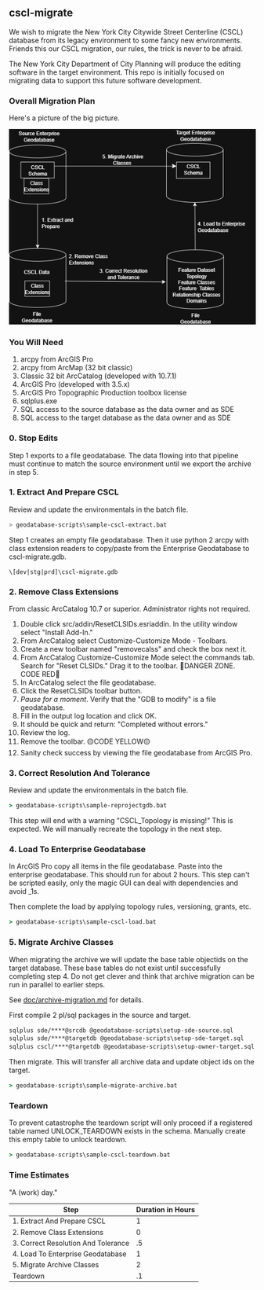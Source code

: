 ## cscl-migrate

We wish to migrate the New York City Citywide Street Centerline (CSCL) database from its legacy environment to some fancy new environments. Friends this our CSCL migration, our rules, the trick is never to be afraid.

The New York City Department of City Planning will produce the editing software in the target environment.  This repo is initially focused on migrating data to support this future software development.

### Overall Migration Plan

Here's a picture of the big picture.

![big picture](doc/bigpicture.png)

### You Will Need

1. arcpy from ArcGIS Pro 
2. arcpy from ArcMap (32 bit classic)
3. Classic 32 bit ArcCatalog (developed with 10.7.1)
4. ArcGIS Pro (developed with 3.5.x)
5. ArcGIS Pro Topographic Production toolbox license
6. sqlplus.exe
7. SQL access to the source database as the data owner and as SDE
8. SQL access to the target database as the data owner and as SDE


### 0. Stop Edits

Step 1 exports to a file geodatabase. The data flowing into that pipeline must continue to match the source environment until we export the archive in step 5.

### 1. Extract And Prepare CSCL

Review and update the environmentals in the batch file.

```sh
> geodatabase-scripts\sample-cscl-extract.bat
```

Step 1 creates an empty file geodatabase. Then it use python 2 arcpy with class extension readers to copy/paste from the Enterprise Geodatabase to cscl-migrate.gdb. 

    \[dev|stg|prd]\cscl-migrate.gdb

### 2. Remove Class Extensions 

From classic ArcCatalog 10.7 or superior. Administrator rights not required.

1. Double click src/addin/ResetCLSIDs.esriaddin. In the utility window select "Install Add-In."  
2. From ArcCatalog select Customize-Customize Mode - Toolbars. 
3. Create a new toolbar named "removecalss" and check the box next it.
4. From ArcCatalog Customize-Customize Mode select the commands tab.  Search  for "Reset CLSIDs." Drag it to the toolbar.
🔴DANGER ZONE. CODE RED🔴
5. In ArcCatalog select the file geodatabase. 
6. Click the ResetCLSIDs toolbar button.
7. _Pause_ _for_ _a_ _moment_. Verify that the "GDB to modify" is a file geodatabase.
8. Fill in the output log location and click OK.
9. It should be quick and return: "Completed without errors."
10. Review the log. 
11. Remove the toolbar. 🟡CODE YELLOW🟡
12. Sanity check success by viewing the file geodatabase from ArcGIS Pro.

### 3. Correct Resolution And Tolerance

Review and update the environmentals in the batch file.

```bat
> geodatabase-scripts\sample-reprojectgdb.bat
```

This step will end with a warning "CSCL_Topology is missing!" This is expected. We will manually recreate the topology in the next step.

### 4. Load To Enterprise Geodatabase

In ArcGIS Pro copy all items in the file geodatabase. Paste into the enterprise geodatabase. This should run for about 2 hours. This step can't be scripted easily, only the magic GUI can deal with dependencies and avoid _1s.

Then complete the load by applying topology rules, versioning, grants, etc.

```bat
> geodatabase-scripts\sample-cscl-load.bat
```

### 5. Migrate Archive Classes

When migrating the archive we will update the base table objectids on the target database. These base tables do not exist until successfully completing step 4.  Do not get clever and think that archive migration can be run in parallel to earlier steps.

See [doc/archive-migration.md](doc/archive-migration.md) for details.

First compile 2 pl/sql packages in the source and target. 

```bat
sqlplus sde/****@srcdb @geodatabase-scripts\setup-sde-source.sql
sqlplus sde/****@targetdb @geodatabase-scripts\setup-sde-target.sql
sqlplus cscl/****@targetdb @geodatabase-scripts\setup-owner-target.sql
```

Then migrate. This will transfer all archive data and update object ids on the target.  

```bat
> geodatabase-scripts\sample-migrate-archive.bat
```

### Teardown 

To prevent catastrophe the teardown script will only proceed if a registered table named UNLOCK_TEARDOWN exists in the schema. Manually create this empty table to unlock teardown. 

```bat
> geodatabase-scripts\sample-cscl-teardown.bat
```

### Time Estimates

"A (work) day."

| Step        | Duration in Hours        |
|-------------|--------------------------|
| 1. Extract And Prepare CSCL         | 1 |
| 2. Remove Class Extensions          | 0 |
| 3. Correct Resolution And Tolerance | .5 |
| 4. Load To Enterprise Geodatabase   | 1 |
| 5. Migrate Archive Classes          | 2  |
| Teardown                            | .1 |

